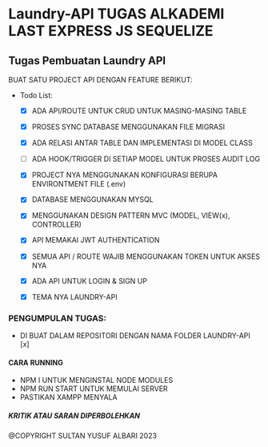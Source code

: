 # Laundry-API TUGAS ALKADEMI LAST EXPRESS JS SEQUELIZE

## Tugas Pembuatan Laundry API
BUAT SATU PROJECT API DENGAN FEATURE BERIKUT:
- Todo List:
  - [x] ADA API/ROUTE UNTUK CRUD UNTUK MASING-MASING TABLE
  - [x] PROSES SYNC DATABASE MENGGUNAKAN FILE MIGRASI 
  - [x] ADA RELASI ANTAR TABLE DAN IMPLEMENTASI DI MODEL CLASS
  - [ ] ADA HOOK/TRIGGER DI SETIAP MODEL UNTUK PROSES AUDIT LOG
  - [x] PROJECT NYA MENGGUNAKAN KONFIGURASI BERUPA ENVIRONTMENT FILE (.env)
  - [x] DATABASE MENGGUNAKAN MYSQL
  - [x] MENGGUNAKAN DESIGN PATTERN MVC (MODEL, VIEW(x), CONTROLLER)
  - [x] API MEMAKAI JWT AUTHENTICATION
  - [x] SEMUA API / ROUTE WAJIB MENGGUNAKAN TOKEN UNTUK AKSES NYA
  - [x] ADA API UNTUK LOGIN & SIGN UP
  - [x] TEMA NYA LAUNDRY-API


### PENGUMPULAN TUGAS: 
 - DI BUAT DALAM REPOSITORI DENGAN NAMA FOLDER LAUNDRY-API [x]

#### CARA RUNNING
- NPM I UNTUK MENGINSTAL NODE MODULES
- NPM RUN START UNTUK MEMULAI SERVER
- PASTIKAN XAMPP MENYALA

##### KRITIK ATAU SARAN DIPERBOLEHKAN
@COPYRIGHT SULTAN YUSUF ALBARI 2023
